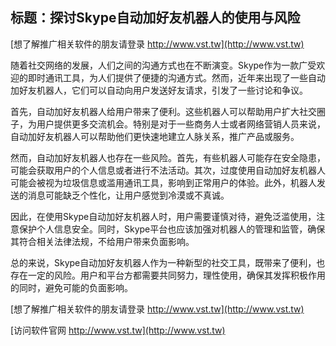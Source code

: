 ## **标题：探讨Skype自动加好友机器人的使用与风险**

[想了解推广相关软件的朋友请登录 http://www.vst.tw](http://www.vst.tw)

随着社交网络的发展，人们之间的沟通方式也在不断演变。Skype作为一款广受欢迎的即时通讯工具，为人们提供了便捷的沟通方式。然而，近年来出现了一些自动加好友机器人，它们可以自动向用户发送好友请求，引发了一些讨论和争议。

首先，自动加好友机器人给用户带来了便利。这些机器人可以帮助用户扩大社交圈子，为用户提供更多交流机会。特别是对于一些商务人士或者网络营销人员来说，自动加好友机器人可以帮助他们更快速地建立人脉关系，推广产品或服务。

然而，自动加好友机器人也存在一些风险。首先，有些机器人可能存在安全隐患，可能会获取用户的个人信息或者进行不法活动。其次，过度使用自动加好友机器人可能会被视为垃圾信息或滥用通讯工具，影响到正常用户的体验。此外，机器人发送的消息可能缺乏个性化，让用户感觉到冷漠或不真诚。

因此，在使用Skype自动加好友机器人时，用户需要谨慎对待，避免泛滥使用，注意保护个人信息安全。同时，Skype平台也应该加强对机器人的管理和监管，确保其符合相关法律法规，不给用户带来负面影响。

总的来说，Skype自动加好友机器人作为一种新型的社交工具，既带来了便利，也存在一定的风险。用户和平台方都需要共同努力，理性使用，确保其发挥积极作用的同时，避免可能的负面影响。

[想了解推广相关软件的朋友请登录 http://www.vst.tw](http://www.vst.tw)


[访问软件官网 http://www.vst.tw](http://www.vst.tw)
